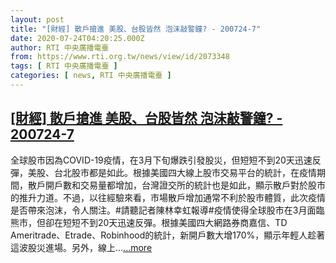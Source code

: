 ```yaml
---
layout: post
title: "[財經] 散戶搶進 美股、台股皆然 泡沫敲警鐘? - 200724-7"
date: 2020-07-24T04:20:25.000Z
author: RTI 中央廣播電臺
from: https://www.rti.org.tw/news/view/id/2073348
tags: [ RTI 中央廣播電臺 ]
categories: [ news, RTI 中央廣播電臺 ]
---
```

<!--1595564425000-->
[[財經] 散戶搶進 美股、台股皆然 泡沫敲警鐘? - 200724-7](https://www.rti.org.tw/news/view/id/2073348)
------

<div>
全球股市因為COVID-19疫情，在3月下旬爆跌引發股災，但短短不到20天迅速反彈，美股、台北股市都是如此。根據美國四大線上股市交易平台的統計，在疫情期間，散戶開戶數和交易量都增加，台灣證交所的統計也是如此，顯示散戶對於股市的推升力道。不過，以往經驗來看，市場散戶增加通常不利於股市體質，此次疫情是否帶來泡沫，令人關注。#請聽記者陳林幸虹報導#疫情使得全球股市在3月面臨熊市，但卻在短短不到20天迅速反彈。根據美國四大網路券商嘉信、TD Ameritrade、Etrade、Robinhood的統計，新開戶數大增170%，顯示年輕人趁著這波股災進場。另外，線上...<a target="_blank" href="https://www.rti.org.tw/news/view/id/2073348">...more</a>
</div>

